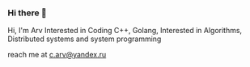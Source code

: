 ### Hi there 👋

Hi, I'm Arv
Interested in Coding C++, Golang, Interested in Algorithms, Distributed systems and system programming

reach me at c.arv@yandex.ru
